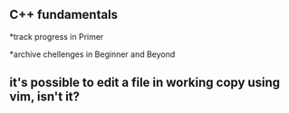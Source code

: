 ## C++ fundamentals

*track progress in Primer

*archive chellenges in Beginner and Beyond

## it's possible to edit a file in working copy using vim, isn't it?
